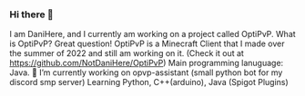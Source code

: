 ### Hi there 👋
I am DaniHere, and I currently am working on a project called OptiPvP. What is OptiPvP? Great question! OptiPvP is a Minecraft Client that I made over the summer of 2022 and still am working on it. (Check it out at https://github.com/NotDaniHere/OptiPvP) Main programming lanuguage: Java.
🔭 I’m currently working on opvp-assistant (small python bot for my discord smp server)
Learning Python, C++(arduino), Java (Spigot Plugins)


<!--
**NotDaniHere/NotDaniHere** is a ✨ _special_ ✨ repository because its `README.md` (this file) appears on your GitHub profile.

Here are some ideas to get you started:

- 🔭 I’m currently working on opvp-assistant (small python bot for my discord smp server)
- 🌱 I’m currently learning ...
- 👯 I’m looking to collaborate on ...
- 🤔 I’m looking for help with ...
- 💬 Ask me about ...
- 📫 How to reach me: ...
- 😄 Pronouns: ...
- ⚡ Fun fact: ...
-->
